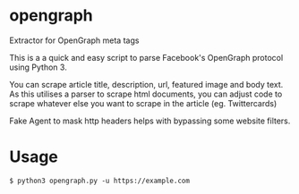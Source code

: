 # opengraph
Extractor for OpenGraph meta tags

This is a a quick and easy script to parse Facebook's OpenGraph protocol using Python 3.

You can scrape article title, description, url, featured image and body text. As this utilises a parser to scrape html documents, you can adjust code to scrape whatever else you want to scrape in the article (eg. Twittercards)

Fake Agent to mask http headers helps with bypassing some website filters. 

# Usage

`$ python3 opengraph.py -u https://example.com`


